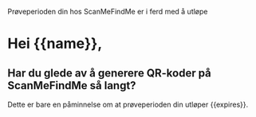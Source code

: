 Prøveperioden din hos ScanMeFindMe er i ferd med å utløpe

<h1>Hei {{name}},</h1>
<h2>Har du glede av å generere QR-koder på ScanMeFindMe så langt?</h2>
<p>Dette er bare en påminnelse om at prøveperioden din utløper {{expires}}.</p>